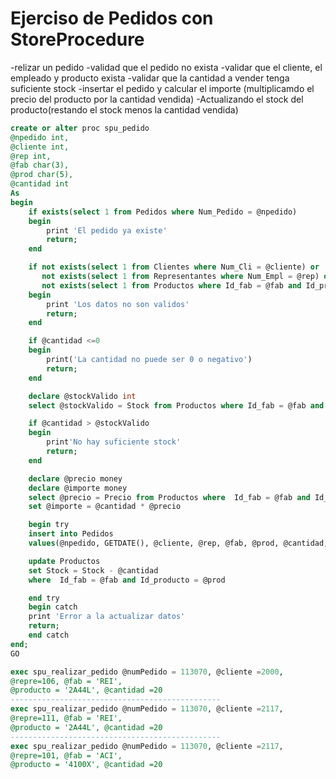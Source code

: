 # Ejerciso de Pedidos con StoreProcedure

-relizar un pedido
-validad que el pedido no exista
-validar que el cliente, el empleado y producto exista
-validar que la cantidad a vender tenga suficiente stock
-insertar el pedido y calcular el importe (multiplicamdo el precio del producto por la cantidad vendida)
-Actualizando el stock del producto(restando el stock menos la cantidad vendida)


```sql
create or alter proc spu_pedido
@npedido int,
@cliente int,
@rep int,
@fab char(3),
@prod char(5),
@cantidad int
As
begin
	if exists(select 1 from Pedidos where Num_Pedido = @npedido)
	begin
		print 'El pedido ya existe'
		return;
	end

	if not exists(select 1 from Clientes where Num_Cli = @cliente) or
	   not exists(select 1 from Representantes where Num_Empl = @rep) or
	   not exists(select 1 from Productos where Id_fab = @fab and Id_producto = @prod)
	begin
		print 'Los datos no son validos'
		return;
	end

	if @cantidad <=0
	begin
		print('La cantidad no puede ser 0 o negativo')
		return;
	end

	declare @stockValido int
	select @stockValido = Stock from Productos where Id_fab = @fab and Id_producto = @prod

	if @cantidad > @stockValido
	begin
		print'No hay suficiente stock'
		return;
	end

	declare @precio money
	declare @importe money
	select @precio = Precio from Productos where  Id_fab = @fab and Id_producto = @prod
	set @importe = @cantidad * @precio

	begin try
	insert into Pedidos
	values(@npedido, GETDATE(), @cliente, @rep, @fab, @prod, @cantidad, @importe)

	update Productos
	set Stock = Stock - @cantidad
	where  Id_fab = @fab and Id_producto = @prod

	end try
	begin catch
	print 'Error a la actualizar datos'
	return;
	end catch
end;
GO
```



```sql
exec spu_realizar_pedido @numPedido = 113070, @cliente =2000,
@repre=106, @fab = 'REI',
@producto = '2A44L', @cantidad =20
-----------------------------------------------
exec spu_realizar_pedido @numPedido = 113070, @cliente =2117,
@repre=111, @fab = 'REI',
@producto = '2A44L', @cantidad =20
-----------------------------------------------
exec spu_realizar_pedido @numPedido = 113070, @cliente =2117,
@repre=101, @fab = 'ACI',
@producto = '4100X', @cantidad =20
```